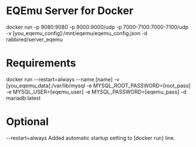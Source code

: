 # EQEmu Server for Docker

docker run -p 9080:9080 -p 9000:9000/udp -p 7000-7100:7000-7100/udp -v [you_eqemu_config]:/mnt/eqemu/eqemu_config.json -d rabbired/server_eqemu

# Requirements

docker run --restart=always --name [name] -v [you_eqemu_data]:/var/lib/mysql -e MYSQL_ROOT_PASSWORD=[root_pass] \
-e MYSQL_USER=[eqemu_user] -e MYSQL_PASSWORD=[eqemu_pass] -d mariadb:latest

# Optional
--restart=always
Added automatic startup setting to [docker run] line.
